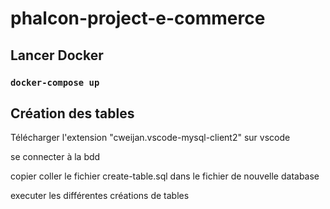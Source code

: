 # phalcon-project-e-commerce

## Lancer Docker

### `docker-compose up`


## Création des tables

Télécharger l'extension "cweijan.vscode-mysql-client2" sur vscode

se connecter à la bdd

copier coller le fichier create-table.sql dans le fichier de nouvelle database

executer les différentes créations de tables
